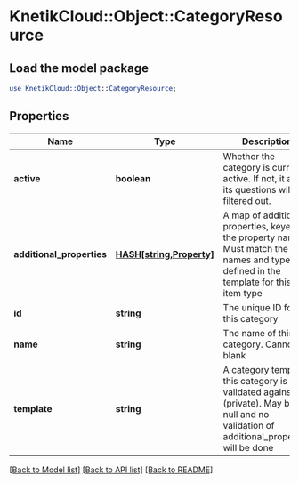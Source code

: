 # KnetikCloud::Object::CategoryResource

## Load the model package
```perl
use KnetikCloud::Object::CategoryResource;
```

## Properties
Name | Type | Description | Notes
------------ | ------------- | ------------- | -------------
**active** | **boolean** | Whether the category is currently active. If not, it and its questions will be filtered out. | [optional] 
**additional_properties** | [**HASH[string,Property]**](Property.md) | A map of additional properties, keyed on the property name.  Must match the names and types defined in the template for this item type | [optional] 
**id** | **string** | The unique ID for this category | [optional] 
**name** | **string** | The name of this category. Cannot be blank | 
**template** | **string** | A category template this category is validated against (private). May be null and no validation of additional_properties will be done | [optional] 

[[Back to Model list]](../README.md#documentation-for-models) [[Back to API list]](../README.md#documentation-for-api-endpoints) [[Back to README]](../README.md)


